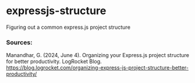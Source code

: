 # expressjs-structure
Figuring out a common express.js project structure

### Sources:
Manandhar, G. (2024, June 4). Organizing your Express.js project structure for better productivity. LogRocket Blog. https://blog.logrocket.com/organizing-express-js-project-structure-better-productivity/ 

